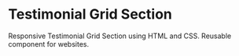 # Testimonial Grid Section

Responsive Testimonial Grid Section using HTML and CSS.
Reusable component for websites.

